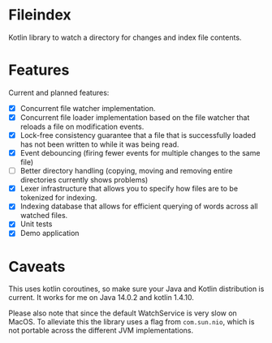 # Fileindex

Kotlin library to watch a directory for changes and index file contents.

# Features

Current and planned features:

- [X] Concurrent file watcher implementation.
- [X] Concurrent file loader implementation based on the file watcher that reloads a file on modification events.
- [X] Lock-free consistency guarantee that a file that is successfully loaded has not been written to while it was being read.
- [X] Event debouncing (firing fewer events for multiple changes to the same file)
- [ ] Better directory handling (copying, moving and removing entire directories currently shows problems)
- [X] Lexer infrastructure that allows you to specify how files are to be tokenized for indexing. 
- [X] Indexing database that allows for efficient querying of words across all watched files.
- [X] Unit tests
- [X] Demo application

# Caveats

This uses kotlin coroutines, so make sure your Java and Kotlin distribution is current. It works for me on Java 14.0.2 and kotlin 1.4.10.

Please also note that since the default WatchService is very slow on MacOS. To alleviate this the library uses a flag from `com.sun.nio`, which is not portable across the different JVM implementations. 
